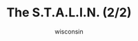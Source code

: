 ---
media: "images/rounds/soviet/stalin_2.png"
media_type: image
title: The S.T.A.L.I.N. (2/2)
author: wisconsin
desc: I do have the context for this. You're not getting it though.
---